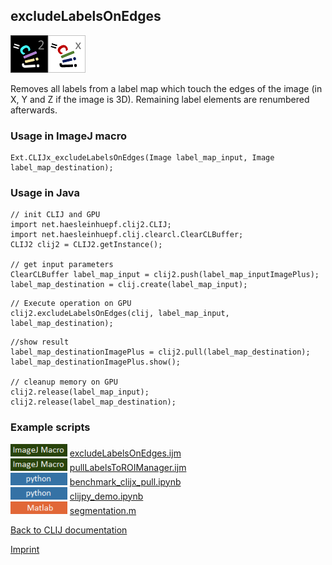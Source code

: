## excludeLabelsOnEdges
![Image](images/mini_clij2_logo.png)![Image](images/mini_clijx_logo.png)

Removes all labels from a label map which touch the edges of the image (in X, Y and Z if the image is 3D). Remaining label elements are renumbered afterwards.

### Usage in ImageJ macro
```
Ext.CLIJx_excludeLabelsOnEdges(Image label_map_input, Image label_map_destination);
```


### Usage in Java
```
// init CLIJ and GPU
import net.haesleinhuepf.clij2.CLIJ;
import net.haesleinhuepf.clij.clearcl.ClearCLBuffer;
CLIJ2 clij2 = CLIJ2.getInstance();

// get input parameters
ClearCLBuffer label_map_input = clij2.push(label_map_inputImagePlus);
label_map_destination = clij.create(label_map_input);
```

```
// Execute operation on GPU
clij2.excludeLabelsOnEdges(clij, label_map_input, label_map_destination);
```

```
//show result
label_map_destinationImagePlus = clij2.pull(label_map_destination);
label_map_destinationImagePlus.show();

// cleanup memory on GPU
clij2.release(label_map_input);
clij2.release(label_map_destination);
```




### Example scripts
<a href="https://github.com/clij/clij-advanced-filters/blob/master/src/main/macro/"><img src="images/language_macro.png" height="20"/></a> [excludeLabelsOnEdges.ijm](https://github.com/clij/clij-advanced-filters/blob/master/src/main/macro/excludeLabelsOnEdges.ijm)  
<a href="https://github.com/clij/clij-advanced-filters/blob/master/src/main/macro/"><img src="images/language_macro.png" height="20"/></a> [pullLabelsToROIManager.ijm](https://github.com/clij/clij-advanced-filters/blob/master/src/main/macro/pullLabelsToROIManager.ijm)  
<a href="https://github.com/clij/clijpy/blob/master/python/"><img src="images/language_python.png" height="20"/></a> [benchmark_clijx_pull.ipynb](https://github.com/clij/clijpy/blob/master/python/benchmark_clijx_pull.ipynb)  
<a href="https://github.com/clij/clijpy/blob/master/python/"><img src="images/language_python.png" height="20"/></a> [clijpy_demo.ipynb](https://github.com/clij/clijpy/blob/master/python/clijpy_demo.ipynb)  
<a href="https://github.com/clij/clatlab/blob/master/src/main/matlab/"><img src="images/language_matlab.png" height="20"/></a> [segmentation.m](https://github.com/clij/clatlab/blob/master/src/main/matlab/segmentation.m)  


[Back to CLIJ documentation](https://clij.github.io/)

[Imprint](https://clij.github.io/imprint)
